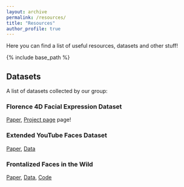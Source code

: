 ```yaml
---
layout: archive
permalink: /resources/
title: "Resources"
author_profile: true
---
```


Here you can find a list of useful resources, datasets and other stuff!

{% include base_path %}

## Datasets
A list of datasets collected by our group:

### Florence 4D Facial Expression Dataset
[Paper](https://ieeexplore.ieee.org/document/10042606), [Project page](http://www.micc.unifi.it/resources/datasets/florence-4d-facial-expression/) page!

### Extended YouTube Faces Dataset
[Paper](https://www.micc.unifi.it/wp-content/uploads/2019/01/ICPR_2018.pdf), [Data](https://www.micc.unifi.it/resources/datasets/e-ytf/)

### Frontalized Faces in the Wild 
[Paper](https://ieeexplore.ieee.org/stamp/stamp.jsp?arnumber=7899774), [Data](https://www.micc.unifi.it/resources/datasets/frontalized-faces-in-the-wild/), [Code](https://github.com/clferrari/Effective3D-based-frontalization)